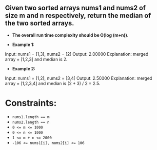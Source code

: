 ## Given two sorted arrays nums1 and nums2 of size m and n respectively, return the median of the two sorted arrays.

- **The overall run time complexity should be O(log (m+n)).**


- **Example 1:**

Input: nums1 = [1,3], nums2 = [2]
Output: 2.00000
Explanation: merged array = [1,2,3] and median is 2.
- **Example 2:**

Input: nums1 = [1,2], nums2 = [3,4]
Output: 2.50000
Explanation: merged array = [1,2,3,4] and median is (2 + 3) / 2 = 2.5.
 

# Constraints:

- `nums1.length == m`
- `nums2.length == n`
- `0 <= m <= 1000`
- `0 <= n <= 1000`
- `1 <= m + n <= 2000`
- `-106 <= nums1[i], nums2[i] <= 106`